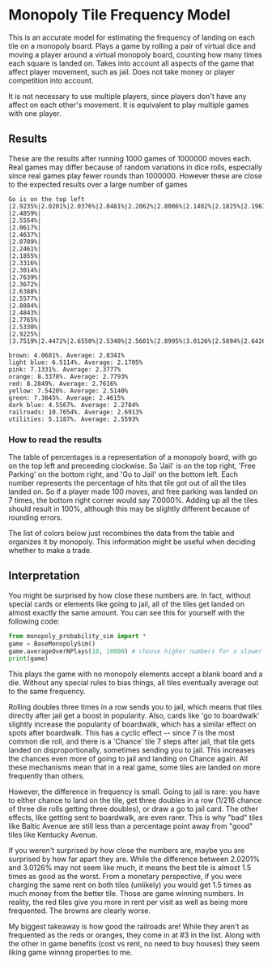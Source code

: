 # Monopoly Tile Frequency Model

This is an accurate model for estimating the frequency of landing on each tile on a monopoly board. Plays a game by rolling a pair of virtual dice and moving a player around a virtual monopoly board, counting how many times each square is landed on. Takes into account all aspects of the game that affect player movement, such as jail. Does not take money or player competition into account.

It is not necessary to use multiple players, since players don't have any affect on each other's movement. It is equivalent to play multiple games with one player.


## Results
These are the results after running 1000 games of 1000000 moves each. Real games may differ because of random variations in dice rolls, especially since real games play fewer rounds than 1000000. However these are close to the expected results over a large number of games

```
Go is on the top left
|2.9235%|2.0201%|2.0376%|2.0481%|2.2062%|2.8006%|2.1402%|2.1825%|2.1961%|2.1751%|2.1501%|
|2.4859%|                                                                       |2.5554%|
|2.0617%|                                                                       |2.4637%|
|2.0709%|                                                                       |2.2461%|
|2.1855%|                                                                       |2.3316%|
|2.3014%|                                                                       |2.7639%|
|2.3672%|                                                                       |2.6388%|
|2.5577%|                                                                       |2.8084%|
|2.4843%|                                                                       |2.7765%|
|2.5330%|                                                                       |2.9225%|
|3.7519%|2.4472%|2.6550%|2.5348%|2.5601%|2.8995%|3.0126%|2.5894%|2.6426%|2.6828%|2.7281%|

brown: 4.0681%. Average: 2.0341%
light blue: 6.5114%. Average: 2.1705%
pink: 7.1331%. Average: 2.3777%
orange: 8.3378%. Average: 2.7793%
red: 8.2849%. Average: 2.7616%
yellow: 7.5420%. Average: 2.5140%
green: 7.3845%. Average: 2.4615%
dark blue: 4.5567%. Average: 2.2784%
railroads: 10.7654%. Average: 2.6913%
utilities: 5.1187%. Average: 2.5593%
```
### How to read the results
The table of percentages is a representation of a monopoly board, with go on the top left and preceeding clockwise. So 'Jail' is on the top right, 'Free Parking' on the bottom right, and 'Go to Jail' on the bottom left. Each number represents the percentage of hits that tile got out of all the tiles landed on. So if a player made 100 moves, and free parking was landed on 7 times, the bottom right corner would say 7.0000%. Adding up all the tiles should result in 100%, although this may be slightly different because of rounding errors.

The list of colors below just recombines the data from the table and organizes it by monopoly. This information might be useful when deciding whether to make a trade.

## Interpretation

You might be surprised by how close these numbers are. In fact, without special cards or elements like going to jail, all of the tiles get landed on almost exactly the same amount. You can see this for yourself with the following code:

```python
from monopoly_probability_sim import *
game = BaseMonopolySim()
game.averageOverNPlays(10, 10000) # choose higher numbers for a slower but more accurate result
print(game)
```
This plays the game with no monopoly elements accept a blank board and a die. Without any special rules to bias things, all tiles eventually average out to the same frequency.

Rolling doubles three times in a row sends you to jail, which means that tiles directly after jail get a boost in popularity. Also, cards like 'go to boardwalk' slightly increase the popularity of boardwalk, which has a similar effect on spots after boardwalk. This has a cyclic effect -- since 7 is the most common die roll, and there is a 'Chance' tile 7 steps after jail, that tile gets landed on disproportionally, sometimes sending you to jail. This increases the chances even more of going to jail and landing on Chance again. All these mechanisms mean that in a real game, some tiles are landed on more frequently than others.

However, the difference in frequency is small. Going to jail is rare: you have to either chance to land on the tile, get three doubles in a row (1/216 chance of three die rolls getting three doubles), or draw a go to jail card. The other effects, like getting sent to boardwalk, are even rarer. This is why "bad" tiles like Baltic Avenue are still less than a percentage point away from "good" tiles like Kentucky Avenue.

If you weren't surprised by how close the numbers are, maybe you are surprised by how far apart they are. While the difference between 2.0201% and 3.0126% may not seem like much, it means the best tile is almost 1.5 times as good as the worst. From a monetary perspective, if you were charging the same rent on both tiles (unlikely) you would get 1.5 times as much money from the better tile. Those are game winning numbers. In reality, the red tiles give you more in rent per visit as well as being more frequented. The browns are clearly worse.

My biggest takeaway is how good the railroads are! While they aren't as frequented as the reds or oranges, they come in at #3 in the list. Along with the other in game benefits (cost vs rent, no need to buy houses) they seem liking game winnng properties to me. 